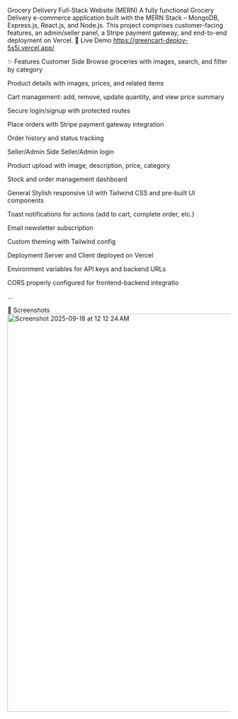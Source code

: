 Grocery Delivery Full-Stack Website (MERN)
A fully functional Grocery Delivery e-commerce application built with the MERN Stack – MongoDB, Express.js, React.js, and Node.js. This project comprises customer-facing features, an admin/seller panel, a Stripe payment gateway, and end-to-end deployment on Vercel.
🚀 Live Demo
https://greencart-deploy-5s5i.vercel.app/

✨ Features
Customer Side
Browse groceries with images, search, and filter by category

Product details with images, prices, and related items

Cart management: add, remove, update quantity, and view price summary

Secure login/signup with protected routes

Place orders with Stripe payment gateway integration

Order history and status tracking

Seller/Admin Side
Seller/Admin login

Product upload with image, description, price, category

Stock and order management dashboard

General
Stylish responsive UI with Tailwind CSS and pre-built UI components

Toast notifications for actions (add to cart, complete order, etc.)

Email newsletter subscription

Custom theming with Tailwind config

Deployment
Server and Client deployed on Vercel

Environment variables for API keys and backend URLs

CORS properly configured for frontend-backend integratio

...

📸 Screenshots
<img width="1440" height="900" alt="Screenshot 2025-09-18 at 12 12 24 AM" src="https://github.com/user-attachments/assets/f5cd91d5-3233-41ca-bf1b-b643976613e8" />

